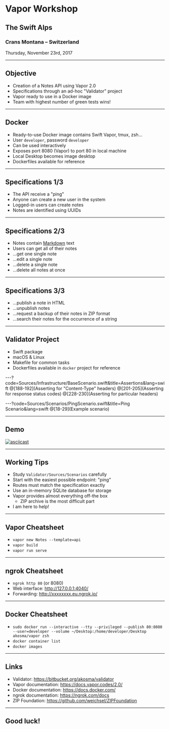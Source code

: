 # Vapor Workshop

## The Swift Alps

### Crans Montana – Switzerland

Thursday, November 23rd, 2017

---

## Objective

- Creation of a Notes API using Vapor 2.0
- Specifications through an ad-hoc "Validator" project
- Vapor ready to use in a Docker image
- Team with highest number of green tests wins!

---

## Docker

- Ready-to-use Docker image contains Swift Vapor, tmux, zsh…
- User `developer`, password `developer`
- Can be used interactively
- Exposes port 8080 (Vapor) to port 80 in local machine
- Local Desktop becomes image desktop
- Dockerfiles available for reference

---

## Specifications 1/3

- The API receive a "ping"
- Anyone can create a new user in the system
- Logged-in users can create notes
- Notes are identified using UUIDs

---

## Specifications 2/3

- Notes contain [Markdown](https://daringfireball.net/projects/markdown/) text
- Users can get all of their notes
- …get one single note
- …edit a single note
- …delete a single note
- …delete all notes at once

---

## Specifications 3/3

- …publish a note in HTML
- …unpublish notes
- …request a backup of their notes in ZIP format
- …search their notes for the occurrence of a string

---

## Validator Project

- Swift package
- macOS & Linux
- Makefile for common tasks
- Dockerfiles available in `docker` project for reference

---?code=Sources/Infrastructure/BaseScenario.swift&title=Assertions&lang=swift
@[188-192](Asserting for "Content-Type" headers)
@[201-205](Asserting for response status codes)
@[228-230](Asserting for particular headers)

---?code=Sources/Scenarios/PingScenario.swift&title=Ping Scenario&lang=swift
@[18-29](Example scenario)

---

## Demo

[![asciicast](https://asciinema.org/a/LcGU1ps5JnzEYFXfSZC2YQSJQ.png)](https://asciinema.org/a/LcGU1ps5JnzEYFXfSZC2YQSJQ)

---

## Working Tips

- Study `Validator/Sources/Scenarios` carefully
- Start with the easiest possible endpoint: "ping"
- Routes must match the specification exactly
- Use an in-memory SQLite database for storage
- Vapor provides almost everything off-the box
    - ZIP archive is the most difficult part
- I am here to help!

---

## Vapor Cheatsheet

- `vapor new Notes --template=api`
- `vapor build`
- `vapor run serve`

---

## ngrok Cheatsheet

- `ngrok http 80` (or 8080)
- Web interface: <http://127.0.0.1:4040/>
- Forwarding: <http://xxxxxxxx.eu.ngrok.io/>

---

## Docker Cheatsheet

- `sudo docker run --interactive --tty --privileged --publish 80:8080 --user=developer --volume ~/Desktop:/home/developer/Desktop akosma/vapor zsh`
- `docker container list`
- `docker images`

---

## Links

- Validator: <https://bitbucket.org/akosma/validator>
- Vapor documentation: <https://docs.vapor.codes/2.0/>
- Docker documentation: <https://docs.docker.com/>
- ngrok documentation: <https://ngrok.com/docs>
- ZIP Foundation: <https://github.com/weichsel/ZIPFoundation>

---

## Good luck!

